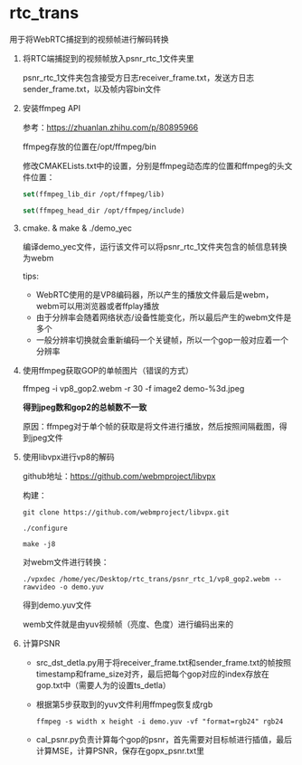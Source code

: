 # rtc_trans
用于将WebRTC捕捉到的视频帧进行解码转换

1. 将RTC端捕捉到的视频帧放入psnr_rtc_1文件夹里

    psnr_rtc_1文件夹包含接受方日志receiver_frame.txt，发送方日志sender_frame.txt，以及帧内容bin文件

2. 安装ffmpeg API

    参考：https://zhuanlan.zhihu.com/p/80895966

    ffmpeg存放的位置在/opt/ffmpeg/bin

    修改CMAKELists.txt中的设置，分别是ffmpeg动态库的位置和ffmpeg的头文件位置：

    ```cmake
    set(ffmpeg_lib_dir /opt/ffmpeg/lib)
    
    set(ffmpeg_head_dir /opt/ffmpeg/include)
    ```

3. cmake. & make & ./demo_yec

    编译demo_yec文件，运行该文件可以将psnr_rtc_1文件夹包含的帧信息转换为webm

    tips:

    - WebRTC使用的是VP8编码器，所以产生的播放文件最后是webm，webm可以用浏览器或者ffplay播放
    - 由于分辨率会随着网络状态/设备性能变化，所以最后产生的webm文件是多个
    - 一般分辨率切换就会重新编码一个关键帧，所以一个gop一般对应着一个分辨率

4. 使用ffmpeg获取GOP的单帧图片（错误的方式）

    ffmpeg -i vp8_gop2.webm -r 30 -f image2 demo-%3d.jpeg

    **得到jpeg数和gop2的总帧数不一致**

    原因：ffmpeg对于单个帧的获取是将文件进行播放，然后按照间隔截图，得到jpeg文件

5. 使用libvpx进行vp8的解码

    github地址：https://github.com/webmproject/libvpx

    构建：

    ```shell
    git clone https://github.com/webmproject/libvpx.git
    
    ./configure
    
    make -j8
    ```

    对webm文件进行转换：

    ```shell
    ./vpxdec /home/yec/Desktop/rtc_trans/psnr_rtc_1/vp8_gop2.webm --rawvideo -o demo.yuv
    ```

    得到demo.yuv文件

    wemb文件就是由yuv视频帧（亮度、色度）进行编码出来的

6. 计算PSNR

    - src_dst_detla.py用于将receiver_frame.txt和sender_frame.txt的帧按照timestamp和frame_size对齐，最后把每个gop对应的index存放在gop.txt中（需要人为的设置ts_detla）

    - 根据第5步获取到的yuv文件利用ffmpeg恢复成rgb

      ```
      ffmpeg -s width x height -i demo.yuv -vf "format=rgb24" rgb24
      ```

    - cal_psnr.py负责计算每个gop的psnr，首先需要对目标帧进行插值，最后计算MSE，计算PSNR，保存在gopx_psnr.txt里

